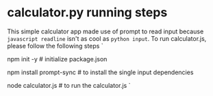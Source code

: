 # calculator.py running steps

This simple calculator app made use of prompt to read input because `javascript readline` isn't as cool as `python input`.
To run calculator.js, please follow the following steps
`


npm init -y # initialize package.json

npm install prompt-sync # to install the single input dependencies  


node calculator.js # to run the calculator.js
`
